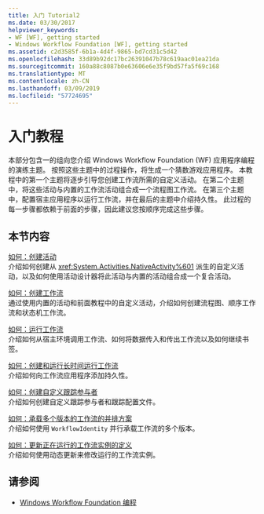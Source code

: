```yaml
---
title: 入门 Tutorial2
ms.date: 03/30/2017
helpviewer_keywords:
- WF [WF], getting started
- Windows Workflow Foundation [WF], getting started
ms.assetid: c2d3585f-6b1a-4d4f-9865-bd7cd31c5d42
ms.openlocfilehash: 33d89b92dc17bc26391047b78c619aac01ea21da
ms.sourcegitcommit: 160a88c8087b0e63606e6e35f9bd57fa5f69c168
ms.translationtype: MT
ms.contentlocale: zh-CN
ms.lasthandoff: 03/09/2019
ms.locfileid: "57724695"
---
```

# <a name="getting-started-tutorial"></a>入门教程
本部分包含一的组向您介绍 Windows Workflow Foundation (WF) 应用程序编程的演练主题。 按照这些主题中的过程操作，将生成一个猜数游戏应用程序。 本教程中的第一个主题将逐步引导您创建工作流所需的自定义活动。 在第二个主题中，将这些活动与内置的工作流活动组合成一个流程图工作流。 在第三个主题中，配置宿主应用程序以运行工作流，并在最后的主题中介绍持久性。 此过程的每一步骤都依赖于前面的步骤，因此建议您按顺序完成这些步骤。  
  
## <a name="in-this-section"></a>本节内容  
 [如何：创建活动](how-to-create-an-activity.md)  
 介绍如何创建从 <xref:System.Activities.NativeActivity%601> 派生的自定义活动，以及如何使用活动设计器将此活动与内置的活动组合成一个复合活动。  
  
 [如何：创建工作流](how-to-create-a-workflow.md)  
 通过使用内置的活动和前面教程中的自定义活动，介绍如何创建流程图、顺序工作流和状态机工作流。  
  
 [如何：运行工作流](how-to-run-a-workflow.md)  
 介绍如何从宿主环境调用工作流、如何将数据传入和传出工作流以及如何继续书签。  
  
 [如何：创建和运行长时间运行工作流](how-to-create-and-run-a-long-running-workflow.md)  
 介绍如何向工作流应用程序添加持久性。  
  
 [如何：创建自定义跟踪参与者](how-to-create-a-custom-tracking-participant.md)  
 介绍如何创建自定义跟踪参与者和跟踪配置文件。  
  
 [如何：承载多个版本的工作流的并排方案](how-to-host-multiple-versions-of-a-workflow-side-by-side.md)  
 介绍如何使用 `WorkflowIdentity` 并行承载工作流的多个版本。  
  
 [如何：更新正在运行的工作流实例的定义](how-to-update-the-definition-of-a-running-workflow-instance.md)  
 介绍如何使用动态更新来修改运行的工作流实例。  
  
## <a name="see-also"></a>请参阅
- [Windows Workflow Foundation 编程](programming.md)
